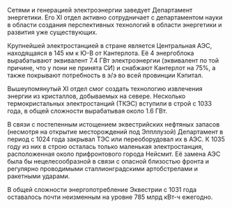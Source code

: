 Сетями и генерацией электроэнергии заведует Департамент энергетики. Его XI отдел активно сотрудничает с департаментом науки
в области создания перспективных технологий в области энергетики и развития уже существующих.

Крупнейшей электростанцией в стране является Центральная АЭС, находящаяся в 145 км к Ю-В от Кантерлота.
Её 4 энергоблока вырабатывают эквивалент 7.4 ГВт электроэнергии (эквивалент по той причине, что у пони не принята СИ) 
и снабжают Кантерлот на 75%, а также покрывают потребность в э/э во всей провинции Кэпитал.

Вышеупомянутый XI отдел смог создать технологию извлечения энергии из кристаллов, добываемых на севере. 
Несколько термокристальных электростанций (ТКЭС) вступили в строй с 1033 года, в общей сложности вырабатывая около 1.6 ГВт.

В связи с постепенным истощением эквестрийских нефтяных запасов (несмотря на открытие месторождений под Эппллузой) Департамент
в период с 1024 года закрывал ТЭС или переоборудовал их в АЭС. К 1035 году из них в строю осталась только маленькая электростанция, 
расположенная около прифронтового города Нейсмит. Её замена АЭС была бы нецелесообразной в связи с опасной близостью фронта и 
регулярно проводимыми сталлионградскими артобстрелами и ракетными ударами.

В общей сложности энергопотребление Эквестрии с 1031 года оставалось почти неизменным на уровне 785 млрд кВт-ч ежегодно.
